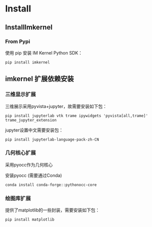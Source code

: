 
# Install  
## InstallImkernel
### From Pypi
  
使用 pip 安装 IM Kernel Python SDK：  
  
```
pip install imkernel
```

## imkernel 扩展依赖安装  
### 三维显示扩展

三维展示采用pyvista+jupyter，故需要安装如下包：  
  
```  
pip install jupyterlab vtk trame ipywidgets 'pyvista[all,trame]' trame_jupyter_extension
```  
jupyter设置中文需要安装包：
```  
pip install jupyterlab-language-pack-zh-CN  
```  
### 几何核心扩展
采用pyocc作为几何核心 
  
安装pyocc (需要通过Conda)

```  
conda install conda-forge::pythonocc-core  
```  
  
### 绘图库扩展
提供了matplotlib的一些封装，需要安装如下包：  
  
```  
pip install matplotlib
```